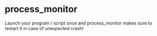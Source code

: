 # process_monitor
Launch your program / script once and process_monitor makes sure to restart it in case of unexpected crash!
